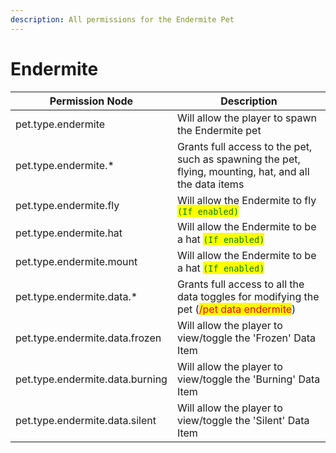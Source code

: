 ```yaml
---
description: All permissions for the Endermite Pet
---
```



# Endermite
| Permission Node | Description |
| - | - |
| pet.type.endermite | Will allow the player to spawn the Endermite pet |
| pet.type.endermite.* | Grants full access to the pet, such as spawning the pet, flying, mounting, hat, and all the data items |
| pet.type.endermite.fly | Will allow the Endermite to fly <mark style="color:green;">`(If enabled)`</mark> |
| pet.type.endermite.hat | Will allow the Endermite to be a hat <mark style="color:green;">`(If enabled)`</mark> |
| pet.type.endermite.mount | Will allow the Endermite to be a hat <mark style="color:green;">`(If enabled)`</mark> |
| pet.type.endermite.data.* | Grants full access to all the data toggles for modifying the pet (<mark style="color:red;">/pet data endermite</mark>) |
| pet.type.endermite.data.frozen | Will allow the player to view/toggle the 'Frozen' Data Item |
| pet.type.endermite.data.burning | Will allow the player to view/toggle the 'Burning' Data Item |
| pet.type.endermite.data.silent | Will allow the player to view/toggle the 'Silent' Data Item |


